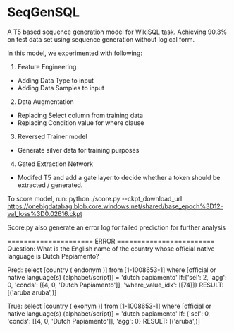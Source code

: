 # SeqGenSQL
A T5 based sequence generation model for WikiSQL task. Achieving 90.3% on test data set using sequence generation without logical form.

In this model, we experimented with following:

1. Feature Engineering 
- Adding Data Type to input
- Adding Data Samples to input

2. Data Augmentation
- Replacing Select column from training data
- Replacing Condition value for where clause

3. Reversed Trainer model
- Generate silver data for training purposes

4. Gated Extraction Network
- Modifed T5 and add a gate layer to decide whether a token should be extracted / generated. 


To score model, run:
python ./score.py --ckpt_download_url https://onebigdatabag.blob.core.windows.net/shared/base_epoch%3D12-val_loss%3D0.02616.ckpt

Score.py also generate an error log for failed prediction for further analysis

===================== ERROR ========================
Question: What is the English name of the country whose official native language is Dutch Papiamento?

Pred: select [country ( endonym )] from [1-1008653-1] where [official or native language(s) (alphabet/script)] = 'dutch papiamento' lf:{'sel': 2, 'agg': 0, 'conds': [[4, 0, 'Dutch Papiamento']], 'where_value_idx': [[74]]} RESULT: [('aruba aruba',)] 

True: select [country ( exonym )] from [1-1008653-1] where [official or native language(s) (alphabet/script)] = 'dutch papiamento' lf: {'sel': 0, 'conds': [[4, 0, 'Dutch Papiamento']], 'agg': 0} RESULT: [('aruba',)] 


